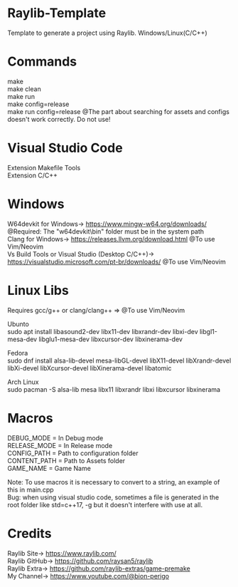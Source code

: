 # Raylib-Template
Template to generate a project using Raylib. Windows/Linux(C/C++)  

# Commands
make  
make clean  
make run  
make config=release  
make run config=release @The part about searching for assets and configs doesn't work correctly. Do not use!  

# Visual Studio Code
Extension Makefile Tools  
Extension C/C++  

# Windows 
W64devkit for Windows-> https://www.mingw-w64.org/downloads/  @Required: The "w64devkit\bin" folder must be in the system path  
Clang for Windows-> https://releases.llvm.org/download.html  @To use Vim/Neovim  
Vs Build Tools or Visual Studio (Desktop C/C++)-> https://visualstudio.microsoft.com/pt-br/downloads/ @To use Vim/Neovim  

# Linux Libs
Requires gcc/g++ or clang/clang++ => @To use Vim/Neovim

Ubunto  
sudo apt install libasound2-dev libx11-dev libxrandr-dev libxi-dev libgl1-mesa-dev libglu1-mesa-dev libxcursor-dev libxinerama-dev  
  
Fedora  
sudo dnf install alsa-lib-devel mesa-libGL-devel libX11-devel libXrandr-devel libXi-devel libXcursor-devel libXinerama-devel libatomic  
  
Arch Linux  
sudo pacman -S alsa-lib mesa libx11 libxrandr libxi libxcursor libxinerama  

# Macros
DEBUG_MODE   = In Debug mode  
RELEASE_MODE = In Release mode  
CONFIG_PATH  = Path to configuration folder  
CONTENT_PATH = Path to Assets folder  
GAME_NAME    = Game Name  
  
Note: To use macros it is necessary to convert to a string, an example of this in main.cpp  
Bug: when using visual studio code, sometimes a file is generated in the root folder like std=c++17, -g but it doesn't interfere with use at all.  

# Credits
Raylib Site-> https://www.raylib.com/  
Raylib GitHub-> https://github.com/raysan5/raylib  
Raylib Extra-> https://github.com/raylib-extras/game-premake  
My Channel-> https://www.youtube.com/@bion-perigo
